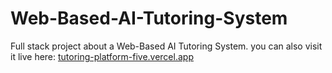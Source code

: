 # Web-Based-AI-Tutoring-System
 Full stack project about a Web-Based AI Tutoring System.
 you can also visit it live here: 
 [tutoring-platform-five.vercel.app](https://tutoring-platform-five.vercel.app/)
